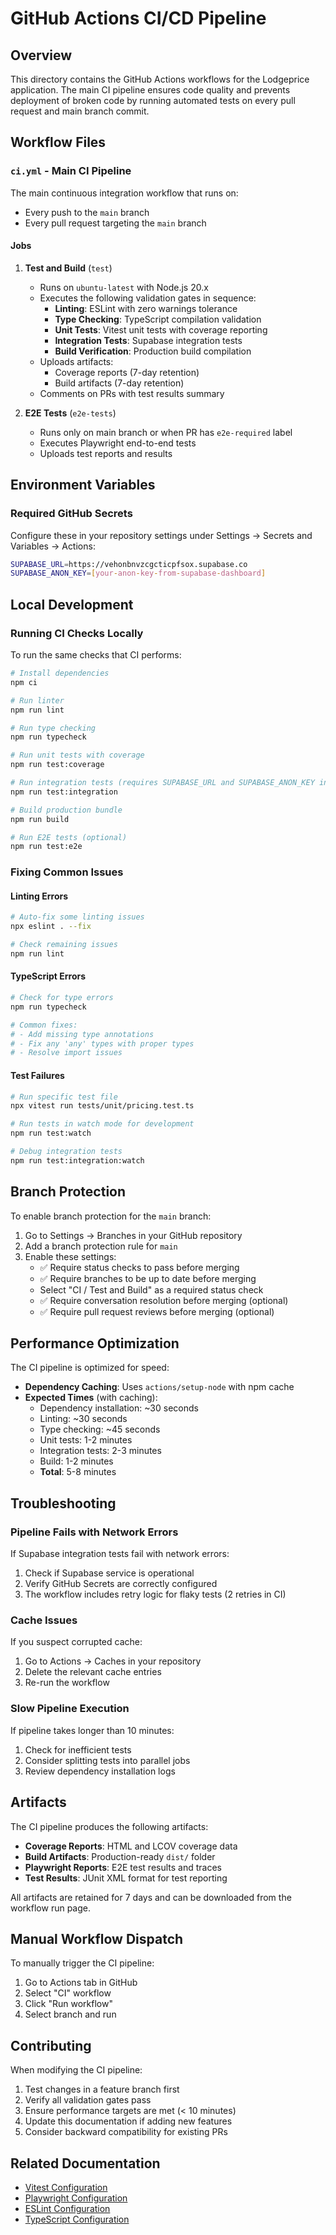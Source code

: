 # GitHub Actions CI/CD Pipeline

## Overview

This directory contains the GitHub Actions workflows for the Lodgeprice application. The main CI pipeline ensures code quality and prevents deployment of broken code by running automated tests on every pull request and main branch commit.

## Workflow Files

### `ci.yml` - Main CI Pipeline

The main continuous integration workflow that runs on:
- Every push to the `main` branch
- Every pull request targeting the `main` branch

#### Jobs

1. **Test and Build** (`test`)
   - Runs on `ubuntu-latest` with Node.js 20.x
   - Executes the following validation gates in sequence:
     - **Linting**: ESLint with zero warnings tolerance
     - **Type Checking**: TypeScript compilation validation
     - **Unit Tests**: Vitest unit tests with coverage reporting
     - **Integration Tests**: Supabase integration tests
     - **Build Verification**: Production build compilation
   - Uploads artifacts:
     - Coverage reports (7-day retention)
     - Build artifacts (7-day retention)
   - Comments on PRs with test results summary

2. **E2E Tests** (`e2e-tests`)
   - Runs only on main branch or when PR has `e2e-required` label
   - Executes Playwright end-to-end tests
   - Uploads test reports and results

## Environment Variables

### Required GitHub Secrets

Configure these in your repository settings under Settings → Secrets and Variables → Actions:

```bash
SUPABASE_URL=https://vehonbnvzcgcticpfsox.supabase.co
SUPABASE_ANON_KEY=[your-anon-key-from-supabase-dashboard]
```

## Local Development

### Running CI Checks Locally

To run the same checks that CI performs:

```bash
# Install dependencies
npm ci

# Run linter
npm run lint

# Run type checking
npm run typecheck

# Run unit tests with coverage
npm run test:coverage

# Run integration tests (requires SUPABASE_URL and SUPABASE_ANON_KEY in .env)
npm run test:integration

# Build production bundle
npm run build

# Run E2E tests (optional)
npm run test:e2e
```

### Fixing Common Issues

#### Linting Errors
```bash
# Auto-fix some linting issues
npx eslint . --fix

# Check remaining issues
npm run lint
```

#### TypeScript Errors
```bash
# Check for type errors
npm run typecheck

# Common fixes:
# - Add missing type annotations
# - Fix any 'any' types with proper types
# - Resolve import issues
```

#### Test Failures
```bash
# Run specific test file
npx vitest run tests/unit/pricing.test.ts

# Run tests in watch mode for development
npm run test:watch

# Debug integration tests
npm run test:integration:watch
```

## Branch Protection

To enable branch protection for the `main` branch:

1. Go to Settings → Branches in your GitHub repository
2. Add a branch protection rule for `main`
3. Enable these settings:
   - ✅ Require status checks to pass before merging
   - ✅ Require branches to be up to date before merging
   - Select "CI / Test and Build" as a required status check
   - ✅ Require conversation resolution before merging (optional)
   - ✅ Require pull request reviews before merging (optional)

## Performance Optimization

The CI pipeline is optimized for speed:

- **Dependency Caching**: Uses `actions/setup-node` with npm cache
- **Expected Times** (with caching):
  - Dependency installation: ~30 seconds
  - Linting: ~30 seconds
  - Type checking: ~45 seconds
  - Unit tests: 1-2 minutes
  - Integration tests: 2-3 minutes
  - Build: 1-2 minutes
  - **Total**: 5-8 minutes

## Troubleshooting

### Pipeline Fails with Network Errors

If Supabase integration tests fail with network errors:
1. Check if Supabase service is operational
2. Verify GitHub Secrets are correctly configured
3. The workflow includes retry logic for flaky tests (2 retries in CI)

### Cache Issues

If you suspect corrupted cache:
1. Go to Actions → Caches in your repository
2. Delete the relevant cache entries
3. Re-run the workflow

### Slow Pipeline Execution

If pipeline takes longer than 10 minutes:
1. Check for inefficient tests
2. Consider splitting tests into parallel jobs
3. Review dependency installation logs

## Artifacts

The CI pipeline produces the following artifacts:

- **Coverage Reports**: HTML and LCOV coverage data
- **Build Artifacts**: Production-ready `dist/` folder
- **Playwright Reports**: E2E test results and traces
- **Test Results**: JUnit XML format for test reporting

All artifacts are retained for 7 days and can be downloaded from the workflow run page.

## Manual Workflow Dispatch

To manually trigger the CI pipeline:
1. Go to Actions tab in GitHub
2. Select "CI" workflow
3. Click "Run workflow"
4. Select branch and run

## Contributing

When modifying the CI pipeline:

1. Test changes in a feature branch first
2. Verify all validation gates pass
3. Ensure performance targets are met (< 10 minutes)
4. Update this documentation if adding new features
5. Consider backward compatibility for existing PRs

## Related Documentation

- [Vitest Configuration](../../vitest.config.ts)
- [Playwright Configuration](../../playwright.config.ts)
- [ESLint Configuration](../../eslint.config.js)
- [TypeScript Configuration](../../tsconfig.json)